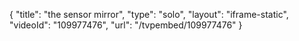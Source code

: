 {
    "title": "the sensor mirror",
    "type": "solo",
    "layout": "iframe-static",
    "videoId": "109977476",
    "url": "\/tvpembed\/109977476"
}